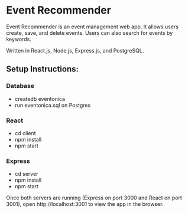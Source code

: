 # Event Recommender

Event Recommender is an event management web app. It allows users create, save, and delete events.
Users can also search for events by keywords.

Written in ​React.js, Node.js, Express.js, and PostgreSQL​.

## Setup Instructions:

### Database

- createdb eventonica
- run eventonica.sql on Postgres

### React

- cd client
- npm install
- npm start

### Express

- cd server
- npm install
- npm start

Once both servers are running (Express on port 3000 and React on port 3001), open http://localhost:3001 to view the app in the browser.
